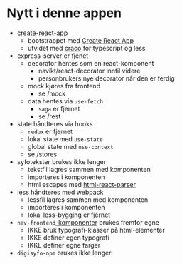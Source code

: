 # Nytt i denne appen

* create-react-app
    * bootstrappet med [Create React App](https://github.com/facebook/create-react-app)
    * utvidet med [craco](https://github.com/gsoft-inc/craco) for typescript og less
* express-server er fjenet
    * decorator hentes som en react-komponent
        * navikt/react-decorator inntil videre
        * personbrukers nye decorator når den er ferdig
    * mock kjøres fra frontend
        * se /mock
    * data hentes via `use-fetch`
        * `saga` er fjernet
        * se /rest
* state håndteres via hooks
    * `redux` er fjernet
    * lokal state med `use-state`
    * global state med `use-context`
    * se /stores
* syfotekster brukes ikke lenger
    * tekstfil lagres sammen med komponenten
    * importeres i komponenten
    * html escapes med [html-react-parser](https://github.com/remarkablemark/html-react-parser)
* less håndteres med webpack
    * lessfil lagres sammen med komponenten
    * importeres i komponenten
    * lokal less-bygging er fjernet
* `nav-frontend`[-komponenter](https://design.nav.no/components) brukes fremfor egne
    * IKKE bruk typografi-klasser på html-elementer
    * IKKE definer egen typografi
    * IKKE definer egne farger
* `digisyfo-npm` brukes ikke lenger
